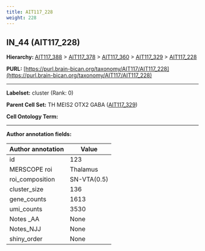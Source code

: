 ```yaml
---
title: AIT117_228
weight: 228
---
```

## IN_44 (AIT117_228)
<b>Hierarchy: </b>
[AIT117_388](../AIT117_388) >
[AIT117_378](../AIT117_378) >
[AIT117_360](../AIT117_360) >
[AIT117_329](../AIT117_329) >
[AIT117_228](../AIT117_228)

**PURL:** [https://purl.brain-bican.org/taxonomy/AIT117/AIT117_228](https://purl.brain-bican.org/taxonomy/AIT117/AIT117_228)

---


**Labelset:** cluster (Rank: 0)

**Parent Cell Set:** TH MEIS2 OTX2 GABA ([AIT117_329](../AIT117_329))



**Cell Ontology Term:** 

[MARKER GENES.]: #


---

[TRANSFERRED ANNOTATIONS.]: #


[AUTHOR ANNOTATION FIELDS.]: #


**Author annotation fields:**

| Author annotation | Value |
|-------------------|-------|
|id|123|
|MERSCOPE roi|Thalamus|
|roi_composition|SN-VTA(0.5) | STH(0.44)|
|cluster_size|136|
|gene_counts|1613|
|umi_counts|3530|
|Notes _AA|None|
|Notes_NJJ|None|
|shiny_order|None|
